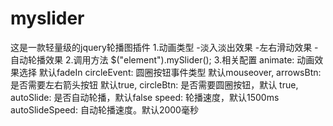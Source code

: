 # myslider
这是一款轻量级的jquery轮播图插件
1.动画类型
 -淡入淡出效果
 -左右滑动效果
 -自动轮播效果
2.调用方法
  $("element").mySlider();
3.相关配置
  animate:     动画效果选择   默认fadeIn
  circleEvent: 圆圈按钮事件类型  默认mouseover,
  arrowsBtn:   是否需要左右箭头按钮   默认true,
  circleBtn:   是否需要圆圈按钮，默认 true, 
  autoSlide:   是否自动轮播，默认false
  speed:       轮播速度，默认1500ms
  autoSlideSpeed:  自动轮播速度。默认2000毫秒
